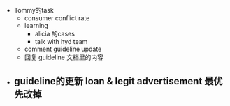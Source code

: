 - Tommy的task
	- consumer conflict rate
	- learning
		- alicia 的cases
		- talk with hyd team
	- comment guideline update
	- 回复 guideline 文档里的内容
- guideline的更新 loan & legit advertisement 最优先改掉
	-